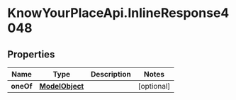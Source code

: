 # KnowYourPlaceApi.InlineResponse4048

## Properties

| Name      | Type                              | Description | Notes      |
| --------- | --------------------------------- | ----------- | ---------- |
| **oneOf** | [**ModelObject**](ModelObject.md) |             | [optional] |
